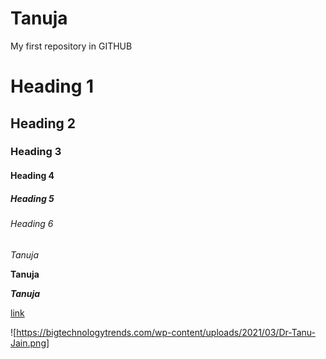 # Tanuja
My first repository in GITHUB

# Heading 1
## Heading 2
### Heading 3
#### Heading 4
##### Heading 5
###### Heading 6

*Tanuja*

**Tanuja**

***Tanuja***

[link](https://www.google.com/)

![https://bigtechnologytrends.com/wp-content/uploads/2021/03/Dr-Tanu-Jain.png]
